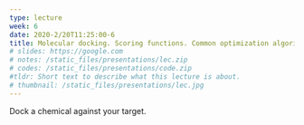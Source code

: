 ```yaml
---
type: lecture
week: 6
date: 2020-2/20T11:25:00-6
title: Molecular docking. Scoring functions. Common optimization algorithms.
# slides: https://google.com
# notes: /static_files/presentations/lec.zip
# codes: /static_files/presentations/code.zip
#tldr: Short text to describe what this lecture is about.
# thumbnail: /static_files/presentations/lec.jpg
---
```

Dock a chemical against your target.
